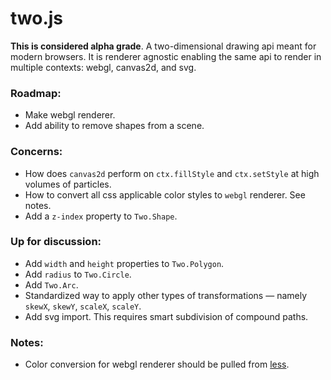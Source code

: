 two.js
======

__This is considered alpha grade__. A two-dimensional drawing api meant for modern browsers. It is renderer agnostic enabling the same api to render in multiple contexts: webgl, canvas2d, and svg.

### Roadmap:
+ Make webgl renderer.
+ Add ability to remove shapes from a scene.

### Concerns:
+ How does `canvas2d` perform on `ctx.fillStyle` and `ctx.setStyle` at high volumes of particles.
+ How to convert all css applicable color styles to `webgl` renderer. See notes.
+ Add a `z-index` property to `Two.Shape`.

### Up for discussion:
+ Add `width` and `height` properties to `Two.Polygon`.
+ Add `radius` to `Two.Circle`.
+ Add `Two.Arc`.
+ Standardized way to apply other types of transformations — namely `skewX`, `skewY`, `scaleX`, `scaleY`.
+ Add svg import. This requires smart subdivision of compound paths.

### Notes:
+ Color conversion for webgl renderer should be pulled from [less](https://github.com/cloudhead/less.js/blob/master/lib/less/functions.js).